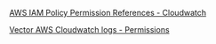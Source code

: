 [AWS IAM Policy Permission References - Cloudwatch](https://docs.aws.amazon.com/AmazonCloudWatch/latest/logs/permissions-reference-cwl.html)

[Vector AWS Cloudwatch logs - Permissions](https://vector.dev/docs/reference/configuration/sinks/aws_cloudwatch_logs/#permissions)
